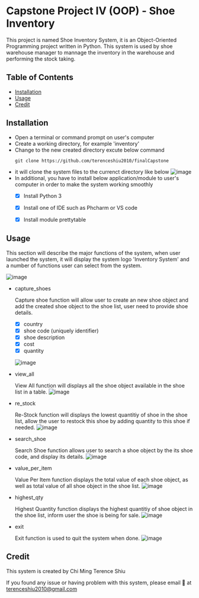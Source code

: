 # Capstone Project IV (OOP) - Shoe Inventory
This project is named Shoe Inventory System, it is an Object-Oriented Programming project written in Python. This system is used by shoe warehouse manager to mannage the inventory in the warehouse and performing the stock taking.
## Table of Contents
- [Installation](https://github.com/terenceshiu2010/finalCapstone/edit/master/README.md#installation)
- [Usage](https://github.com/terenceshiu2010/finalCapstone/edit/master/README.md#usage)
- [Credit](https://github.com/terenceshiu2010/finalCapstone/edit/master/README.md#credit)
## Installation
- Open a terminal or command prompt on user's computer
- Create a working directory, for example 'inventory'
- Change to the new created directory
excute below command
  ```
  git clone https://github.com/terenceshiu2010/finalCapstone
  ```
- it will clone the system files to the currenct directory like below
![image](https://user-images.githubusercontent.com/108268967/210893073-655f43f9-97ac-40cb-9760-d30fc1b0265a.png)
- In additional, you have to install below application/module to user's computer in order to make the system working smoothly
  - [x] Install Python 3
  - [x] Install one of IDE such as Phcharm or VS code
  - [x] Install module prettytable


## Usage
This section will describe the major functions of the system, when user launched the system, it will display the system logo 'Inventory System' and a number of functions user can select from the system.

![image](https://user-images.githubusercontent.com/108268967/210894157-24ea78c5-a69b-4e84-b30f-e0ab2ed500f0.png)

- capture_shoes

  Capture shoe function will allow user to create an new shoe object and add the created shoe object to the shoe list, user need to provide shoe details.
  - [x] country
  - [x] shoe code (uniquely identifier)
  - [x] shoe description
  - [x] cost
  - [x] quantity
  
  ![image](https://user-images.githubusercontent.com/108268967/210895172-1afa6c1f-13ac-42da-a8a1-5fd430d8f938.png)
  
- view_all

  View All function will displays all the shoe object available in the shoe list in a table.
  ![image](https://user-images.githubusercontent.com/108268967/210895541-427194ca-f7af-4955-afe5-dda35f5496ce.png)

- re_stock

  Re-Stock function will displays the lowest quantitiy of shoe in the shoe list, allow the user to restock this shoe by adding quantity to this shoe if needed.
  ![image](https://user-images.githubusercontent.com/108268967/210895830-142f43d9-f576-4ecd-a5d5-e6fa9d78ca7d.png)

- search_shoe

  Search Shoe function allows user to search a shoe object by the its shoe code, and display its details.
  ![image](https://user-images.githubusercontent.com/108268967/210896142-75291334-dede-43a2-9708-63a8dea22d84.png)


- value_per_item

  Value Per Item function displays the total value of each shoe object, as well as total value of all shoe object in the shoe list.
  ![image](https://user-images.githubusercontent.com/108268967/210896349-0e1f4be3-abb0-44df-add4-0e2ee36d5d4f.png)

- highest_qty

  Highest Quantity function displays the highest quantitiy of shoe object in the shoe list, inform user the shoe is being for sale.
  ![image](https://user-images.githubusercontent.com/108268967/211005986-8992353b-2005-499e-80e6-97267ed1dc5b.png)


- exit

  Exit function is used to quit the system when done.
  ![image](https://user-images.githubusercontent.com/108268967/210896755-d059a035-6cdd-4cd1-989c-e08af71ab832.png)


## Credit
This system is created by Chi Ming Terence Shiu

If you found any issue or having problem with this system, please email :e-mail: at terenceshiu2010@gmail.com
